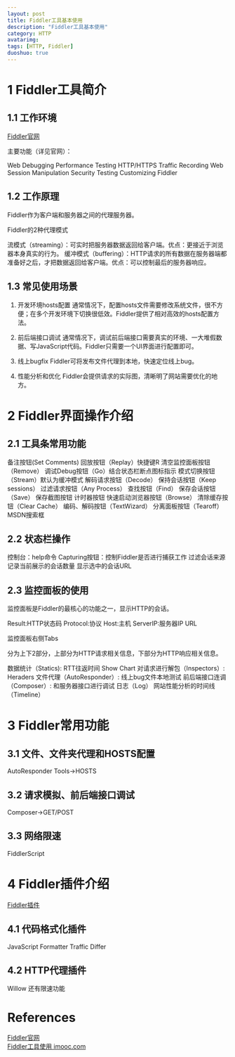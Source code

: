 ```yaml
---
layout: post
title: Fiddler工具基本使用
description: "Fiddler工具基本使用"
category: HTTP
avatarimg:
tags: [HTTP, Fiddler]
duoshuo: true
---
```


# 1 Fiddler工具简介

## 1.1 工作环境

[Fiddler官网](http://www.telerik.com/fiddler)

主要功能（详见官网）：

Web Debugging
Performance Testing
HTTP/HTTPS Traffic Recording
Web Session Manipulation
Security Testing
Customizing Fiddler

## 1.2 工作原理

Fiddler作为客户端和服务器之间的代理服务器。

Fiddler的2种代理模式

流模式（streaming）：可实时把服务器数据返回给客户端。优点：更接近于浏览器本身真实的行为。
缓冲模式（buffering）：HTTP请求的所有数据在服务器端都准备好之后，才把数据返回给客户端。优点：可以控制最后的服务器响应。

## 1.3 常见使用场景

1. 开发环境hosts配置
通常情况下，配置hosts文件需要修改系统文件，很不方便；在多个开发环境下切换很低效。Fiddler提供了相对高效的hosts配置方法。

2. 前后端接口调试
通常情况下，调试前后端接口需要真实的环境、一大堆假数据、写JavaScript代码。Fiddler只需要一个UI界面进行配置即可。

3. 线上bugfix
Fiddler可将发布文件代理到本地，快速定位线上bug。

4. 性能分析和优化
Fiddler会提供请求的实际图，清晰明了网站需要优化的地方。

# 2 Fiddler界面操作介绍

## 2.1 工具条常用功能

备注按钮(Set Comments) 
回放按钮（Replay）快捷键R 
清空监控面板按钮（Remove） 
调试Debug按钮（Go）结合状态栏断点图标指示 
模式切换按钮（Stream）默认为缓冲模式 
解码请求按钮（Decode） 
保持会话按钮（Keep sessions） 
过滤请求按钮（Any Process） 
查找按钮（Find） 
保存会话按钮（Save） 
保存截图按钮 
计时器按钮 
快速启动浏览器按钮（Browse） 
清除缓存按钮（Clear Cache） 
编码、解码按钮（TextWizard） 
分离面板按钮（Tearoff） 
MSDN搜索框 

## 2.2 状态栏操作

控制台：help命令
Capturing按钮：控制Fiddler是否进行捕获工作
过滤会话来源
记录当前展示的会话数量
显示选中的会话URL

## 2.3 监控面板的使用

监控面板是Fiddler的最核心的功能之一，显示HTTP的会话。

Result:HTTP状态码
Protocol:协议
Host:主机
ServerIP:服务器IP
URL

监控面板右侧Tabs

分为上下2部分，上部分为HTTP请求相关信息，下部分为HTTP响应相关信息。

数据统计（Statics): RTT往返时间 Show Chart
对请求进行解包（Inspectors）:
Heraders
文件代理（AutoResponder）: 线上bug文件本地测试
前后端接口连调（Composer）: 和服务器接口进行调试
日志（Log）
网站性能分析的时间线（Timeline）

# 3 Fiddler常用功能

## 3.1 文件、文件夹代理和HOSTS配置
AutoResponder
Tools->HOSTS

## 3.2 请求模拟、前后端接口调试

Composer->GET/POST

## 3.3 网络限速

FiddlerScript

# 4 Fiddler插件介绍

[Fiddler插件](http://www.telerik.com/fiddler/add-ons)

## 4.1 代码格式化插件

JavaScript Formatter
Traffic Differ

## 4.2 HTTP代理插件

Willow 还有限速功能

# References
[Fiddler官网](http://www.telerik.com/fiddler)  
[Fiddler工具使用 imooc.com](http://www.imooc.com/learn/37) 


